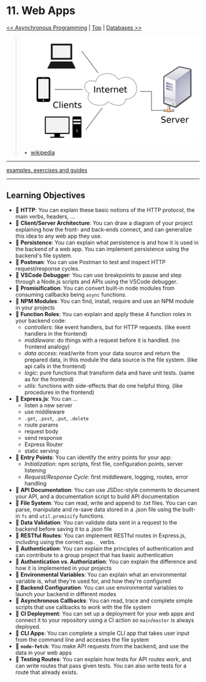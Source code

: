# 11. Web Apps

[<< Asynchronous Programming](../asynchronous-programming/README.md) | [Top](../README.md) | [Databases >>](../databases/README.md)

> ![client/server model](./assets/client-server-model.svg)
>
> - [wikipedia](https://en.wikipedia.org/wiki/Client%E2%80%93server_model#/media/File:Client-server-model.svg)

---

[examples, exercises and guides](https://github.com/HackYourFutureBelgium/web-apps)

---

## Learning Objectives

- 🥚 **HTTP**: You can explain these basic notions of the HTTP protocol, the main verbs, headers, ...
- 🥚 **Client/Server Architecture**: You can draw a diagram of your project explaining how the front- and back-ends connect, and can generalize this idea to any web app they use.
- 🥚 **Persistence**: You can explain what persistence is and how it is used in the backend of a web app. You can implement persistence using the backend's file system.
- 🥚 **Postman**: You can use Postman to test and inspect HTTP request/response cycles.
- 🥚 **VSCode Debugger**: You can use breakpoints to pause and step through a Node.js scripts and APIs using the VSCode debugger.
- 🥚 **Promisification**: You can convert built-in node modules from consuming callbacks being `async` functions.
- 🥚 **NPM Modules**: You can find, install, require and use an NPM module in your projects
- 🥚 **Function Roles**: You can explain and apply these 4 function roles in your backend code:
  - _controllers_: like event handlers, but for HTTP requests. (like event handlers in the frontend)
  - _middleware_: do things with a request before it is handled. (no frontend analogy)
  - _data access_: read/write from your data source and return the prepared data, in this module the data source is the file system. (like api calls in the frontend)
  - _logic_: pure functions that transform data and have unit tests. (same as for the frontend)
  - _utils_: functions with side-effects that do one helpful thing. (like procedures in the frontend)
- 🥚 **Express.js**: You can ...
  - listen a new server
  - use middleware
  - `.get`, `.post`, `.put`, `.delete`
  - route params
  - request body
  - send response
  - Express Router
  - static serving
- 🥚 **Entry Points**: You can identify the entry points for your app:
  - _Initialization_: npm scripts, first file, configuration points, server listening
  - _Request/Response Cycle_: first middleware, logging, routes, error handling
- 🥚 **API Documentation**: You can use JSDoc-style comments to document your API, and a documentation script to build API documentation
- 🐣 **File System**: You can read, write and append to .txt files. You can can parse, manipulate and re-save data stored in a .json file using the built-in `fs` and `util.promisify` functions.
- 🐣 **Data Validation**: You can validate data sent in a request to the backend before saving it to a .json file
- 🐣 **RESTful Routes**: You can implement RESTful routes in Express.js, including using the correct `app._` verbs.
- 🐣 **Authentication**: You can explain the principles of authentication and can contribute to a group project that has basic authentication
- 🐣 **Authentication vs. Authorization**: You can explain the difference and how it is implemented in your projects
- 🐣 **Environmental Variables**: You can explain what an environmental variable is, what they're used for, and how they're configured
- 🐣 **Backend Configuration**: You can use environmental variables to launch your backend in different modes
- 🐥 **Asynchronous Callbacks**: You can read, trace and complete simple scripts that use callbacks to work with the file system
- 🐥 **CI Deployment**: You can set up a deployment for your web apps and connect it to your repository using a CI action so `main`/`master` is always deployed.
- 🐔 **CLI Apps**: You can complete a simple CLI app that takes user input from the command line and accesses the file system
- 🐔 **`node-fetch`**: You make API requests from the backend, and use the data in your web apps
- 🐔 **Testing Routes**: You can explain how tests for API routes work, and can write routes that pass given tests. You can also write tests for a route that already exists.
